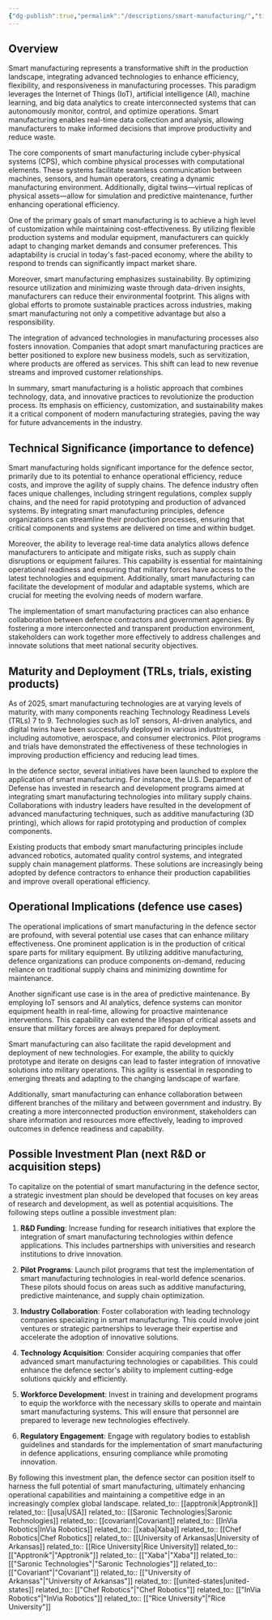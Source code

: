 ```yaml
---
{"dg-publish":true,"permalink":"/descriptions/smart-manufacturing/","title":"smart manufacturing"}
---
```


## Overview
Smart manufacturing represents a transformative shift in the production landscape, integrating advanced technologies to enhance efficiency, flexibility, and responsiveness in manufacturing processes. This paradigm leverages the Internet of Things (IoT), artificial intelligence (AI), machine learning, and big data analytics to create interconnected systems that can autonomously monitor, control, and optimize operations. Smart manufacturing enables real-time data collection and analysis, allowing manufacturers to make informed decisions that improve productivity and reduce waste.

The core components of smart manufacturing include cyber-physical systems (CPS), which combine physical processes with computational elements. These systems facilitate seamless communication between machines, sensors, and human operators, creating a dynamic manufacturing environment. Additionally, digital twins—virtual replicas of physical assets—allow for simulation and predictive maintenance, further enhancing operational efficiency.

One of the primary goals of smart manufacturing is to achieve a high level of customization while maintaining cost-effectiveness. By utilizing flexible production systems and modular equipment, manufacturers can quickly adapt to changing market demands and consumer preferences. This adaptability is crucial in today's fast-paced economy, where the ability to respond to trends can significantly impact market share.

Moreover, smart manufacturing emphasizes sustainability. By optimizing resource utilization and minimizing waste through data-driven insights, manufacturers can reduce their environmental footprint. This aligns with global efforts to promote sustainable practices across industries, making smart manufacturing not only a competitive advantage but also a responsibility.

The integration of advanced technologies in manufacturing processes also fosters innovation. Companies that adopt smart manufacturing practices are better positioned to explore new business models, such as servitization, where products are offered as services. This shift can lead to new revenue streams and improved customer relationships.

In summary, smart manufacturing is a holistic approach that combines technology, data, and innovative practices to revolutionize the production process. Its emphasis on efficiency, customization, and sustainability makes it a critical component of modern manufacturing strategies, paving the way for future advancements in the industry.

## Technical Significance (importance to defence)
Smart manufacturing holds significant importance for the defence sector, primarily due to its potential to enhance operational efficiency, reduce costs, and improve the agility of supply chains. The defence industry often faces unique challenges, including stringent regulations, complex supply chains, and the need for rapid prototyping and production of advanced systems. By integrating smart manufacturing principles, defence organizations can streamline their production processes, ensuring that critical components and systems are delivered on time and within budget.

Moreover, the ability to leverage real-time data analytics allows defence manufacturers to anticipate and mitigate risks, such as supply chain disruptions or equipment failures. This capability is essential for maintaining operational readiness and ensuring that military forces have access to the latest technologies and equipment. Additionally, smart manufacturing can facilitate the development of modular and adaptable systems, which are crucial for meeting the evolving needs of modern warfare.

The implementation of smart manufacturing practices can also enhance collaboration between defence contractors and government agencies. By fostering a more interconnected and transparent production environment, stakeholders can work together more effectively to address challenges and innovate solutions that meet national security objectives.

## Maturity and Deployment (TRLs, trials, existing products)
As of 2025, smart manufacturing technologies are at varying levels of maturity, with many components reaching Technology Readiness Levels (TRLs) 7 to 9. Technologies such as IoT sensors, AI-driven analytics, and digital twins have been successfully deployed in various industries, including automotive, aerospace, and consumer electronics. Pilot programs and trials have demonstrated the effectiveness of these technologies in improving production efficiency and reducing lead times.

In the defence sector, several initiatives have been launched to explore the application of smart manufacturing. For instance, the U.S. Department of Defense has invested in research and development programs aimed at integrating smart manufacturing technologies into military supply chains. Collaborations with industry leaders have resulted in the development of advanced manufacturing techniques, such as additive manufacturing (3D printing), which allows for rapid prototyping and production of complex components.

Existing products that embody smart manufacturing principles include advanced robotics, automated quality control systems, and integrated supply chain management platforms. These solutions are increasingly being adopted by defence contractors to enhance their production capabilities and improve overall operational efficiency.

## Operational Implications (defence use cases)
The operational implications of smart manufacturing in the defence sector are profound, with several potential use cases that can enhance military effectiveness. One prominent application is in the production of critical spare parts for military equipment. By utilizing additive manufacturing, defence organizations can produce components on-demand, reducing reliance on traditional supply chains and minimizing downtime for maintenance.

Another significant use case is in the area of predictive maintenance. By employing IoT sensors and AI analytics, defence systems can monitor equipment health in real-time, allowing for proactive maintenance interventions. This capability can extend the lifespan of critical assets and ensure that military forces are always prepared for deployment.

Smart manufacturing can also facilitate the rapid development and deployment of new technologies. For example, the ability to quickly prototype and iterate on designs can lead to faster integration of innovative solutions into military operations. This agility is essential in responding to emerging threats and adapting to the changing landscape of warfare.

Additionally, smart manufacturing can enhance collaboration between different branches of the military and between government and industry. By creating a more interconnected production environment, stakeholders can share information and resources more effectively, leading to improved outcomes in defence readiness and capability.

## Possible Investment Plan (next R&D or acquisition steps)
To capitalize on the potential of smart manufacturing in the defence sector, a strategic investment plan should be developed that focuses on key areas of research and development, as well as potential acquisitions. The following steps outline a possible investment plan:

1. **R&D Funding**: Increase funding for research initiatives that explore the integration of smart manufacturing technologies within defence applications. This includes partnerships with universities and research institutions to drive innovation.

2. **Pilot Programs**: Launch pilot programs that test the implementation of smart manufacturing technologies in real-world defence scenarios. These pilots should focus on areas such as additive manufacturing, predictive maintenance, and supply chain optimization.

3. **Industry Collaboration**: Foster collaboration with leading technology companies specializing in smart manufacturing. This could involve joint ventures or strategic partnerships to leverage their expertise and accelerate the adoption of innovative solutions.

4. **Technology Acquisition**: Consider acquiring companies that offer advanced smart manufacturing technologies or capabilities. This could enhance the defence sector's ability to implement cutting-edge solutions quickly and efficiently.

5. **Workforce Development**: Invest in training and development programs to equip the workforce with the necessary skills to operate and maintain smart manufacturing systems. This will ensure that personnel are prepared to leverage new technologies effectively.

6. **Regulatory Engagement**: Engage with regulatory bodies to establish guidelines and standards for the implementation of smart manufacturing in defence applications, ensuring compliance while promoting innovation.

By following this investment plan, the defence sector can position itself to harness the full potential of smart manufacturing, ultimately enhancing operational capabilities and maintaining a competitive edge in an increasingly complex global landscape.
related_to:: [[apptronik\|Apptronik]]
related_to:: [[usa\|USA]]
related_to:: [[Saronic Technologies\|Saronic Technologies]]
related_to:: [[covariant\|Covariant]]
related_to:: [[InVia Robotics\|InVia Robotics]]
related_to:: [[xaba\|Xaba]]
related_to:: [[Chef Robotics\|Chef Robotics]]
related_to:: [[University of Arkansas\|University of Arkansas]]
related_to:: [[Rice University\|Rice University]]
related_to:: [["Apptronik"\|"Apptronik"]]
related_to:: [["Xaba"\|"Xaba"]]
related_to:: [["Saronic Technologies"\|"Saronic Technologies"]]
related_to:: [["Covariant"\|"Covariant"]]
related_to:: [["University of Arkansas"\|"University of Arkansas"]]
related_to:: [[united-states\|united-states]]
related_to:: [["Chef Robotics"\|"Chef Robotics"]]
related_to:: [["InVia Robotics"\|"InVia Robotics"]]
related_to:: [["Rice University"\|"Rice University"]]
